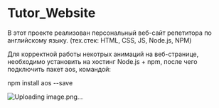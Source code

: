 # Tutor_Website
В этот проекте реализован персональный веб-сайт репетитора по английскому языку. (тех.стек: HTML, CSS, JS, Node.js, NPM)

Для корректной работы некотрых анимаций на веб-странице, необходимо установить на хостинг Node.js + npm, после чего подключить пакет aos, командой:

npm install aos --save

![Uploading image.png…]()
